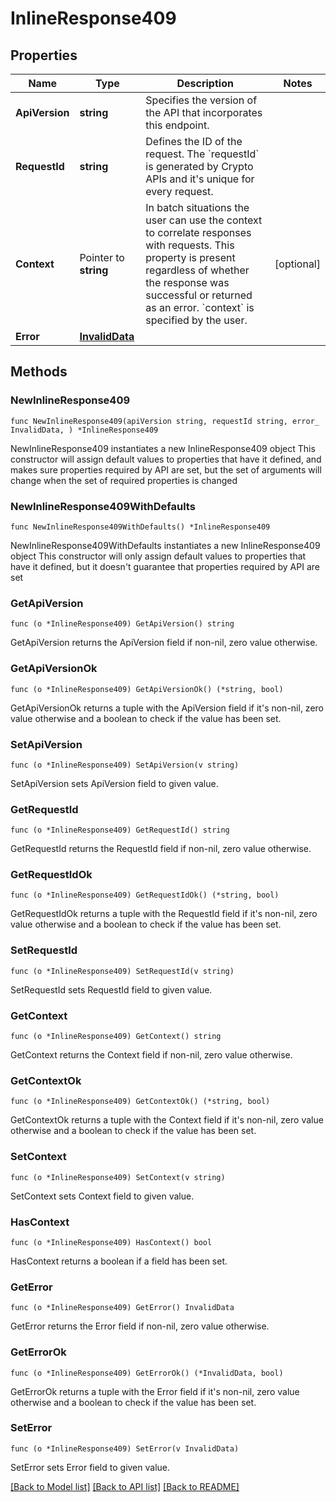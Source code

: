 # InlineResponse409

## Properties

Name | Type | Description | Notes
------------ | ------------- | ------------- | -------------
**ApiVersion** | **string** | Specifies the version of the API that incorporates this endpoint. | 
**RequestId** | **string** | Defines the ID of the request. The &#x60;requestId&#x60; is generated by Crypto APIs and it&#39;s unique for every request. | 
**Context** | Pointer to **string** | In batch situations the user can use the context to correlate responses with requests. This property is present regardless of whether the response was successful or returned as an error. &#x60;context&#x60; is specified by the user. | [optional] 
**Error** | [**InvalidData**](InvalidData.md) |  | 

## Methods

### NewInlineResponse409

`func NewInlineResponse409(apiVersion string, requestId string, error_ InvalidData, ) *InlineResponse409`

NewInlineResponse409 instantiates a new InlineResponse409 object
This constructor will assign default values to properties that have it defined,
and makes sure properties required by API are set, but the set of arguments
will change when the set of required properties is changed

### NewInlineResponse409WithDefaults

`func NewInlineResponse409WithDefaults() *InlineResponse409`

NewInlineResponse409WithDefaults instantiates a new InlineResponse409 object
This constructor will only assign default values to properties that have it defined,
but it doesn't guarantee that properties required by API are set

### GetApiVersion

`func (o *InlineResponse409) GetApiVersion() string`

GetApiVersion returns the ApiVersion field if non-nil, zero value otherwise.

### GetApiVersionOk

`func (o *InlineResponse409) GetApiVersionOk() (*string, bool)`

GetApiVersionOk returns a tuple with the ApiVersion field if it's non-nil, zero value otherwise
and a boolean to check if the value has been set.

### SetApiVersion

`func (o *InlineResponse409) SetApiVersion(v string)`

SetApiVersion sets ApiVersion field to given value.


### GetRequestId

`func (o *InlineResponse409) GetRequestId() string`

GetRequestId returns the RequestId field if non-nil, zero value otherwise.

### GetRequestIdOk

`func (o *InlineResponse409) GetRequestIdOk() (*string, bool)`

GetRequestIdOk returns a tuple with the RequestId field if it's non-nil, zero value otherwise
and a boolean to check if the value has been set.

### SetRequestId

`func (o *InlineResponse409) SetRequestId(v string)`

SetRequestId sets RequestId field to given value.


### GetContext

`func (o *InlineResponse409) GetContext() string`

GetContext returns the Context field if non-nil, zero value otherwise.

### GetContextOk

`func (o *InlineResponse409) GetContextOk() (*string, bool)`

GetContextOk returns a tuple with the Context field if it's non-nil, zero value otherwise
and a boolean to check if the value has been set.

### SetContext

`func (o *InlineResponse409) SetContext(v string)`

SetContext sets Context field to given value.

### HasContext

`func (o *InlineResponse409) HasContext() bool`

HasContext returns a boolean if a field has been set.

### GetError

`func (o *InlineResponse409) GetError() InvalidData`

GetError returns the Error field if non-nil, zero value otherwise.

### GetErrorOk

`func (o *InlineResponse409) GetErrorOk() (*InvalidData, bool)`

GetErrorOk returns a tuple with the Error field if it's non-nil, zero value otherwise
and a boolean to check if the value has been set.

### SetError

`func (o *InlineResponse409) SetError(v InvalidData)`

SetError sets Error field to given value.



[[Back to Model list]](../README.md#documentation-for-models) [[Back to API list]](../README.md#documentation-for-api-endpoints) [[Back to README]](../README.md)


